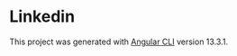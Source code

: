 # Linkedin

This project was generated with [Angular CLI](https://github.com/angular/angular-cli) version 13.3.1.